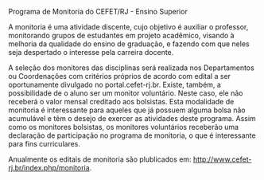 Programa de Monitoria do CEFET/RJ - Ensino Superior
 
A monitoria é uma atividade discente, cujo objetivo é auxiliar o professor, monitorando grupos de estudantes em projeto acadêmico, visando à melhoria da qualidade do ensino de graduação, e fazendo com que neles seja despertado o interesse pela carreira docente.

A seleção dos monitores das disciplinas será realizada nos Departamentos ou Coordenações com critérios próprios de acordo com edital a ser oportunamente divulgado no portal.cefet-rj.br.
Existe, também, a possibilidade de o aluno ser um monitor voluntário. Neste caso, ele não receberá o valor mensal creditado aos bolsistas. Esta modalidade de monitoria é interessante para aqueles que já possuem alguma bolsa não acumulável e têm o desejo de exercer as atividades deste programa. Assim como os monitores bolsistas, os monitores voluntários receberão uma declaração de participação no programa de monitoria, o que é interessante para fins curriculares.

Anualmente os editais de monitoria são plublicados em: http://www.cefet-rj.br/index.php/monitoria.
